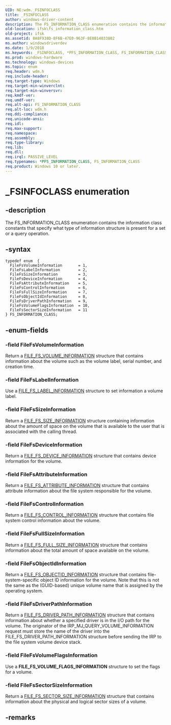 ```yaml
---
UID: NE:wdm._FSINFOCLASS
title: _FSINFOCLASS
author: windows-driver-content
description: The FS_INFORMATION_CLASS enumeration contains the information class constants that specify what type of information structure is present for a set or a query operation.
old-location: ifsk\fs_information_class.htm
old-project: ifsk
ms.assetid: 8A8F938D-8F6B-47E0-963F-8E8B14033802
ms.author: windowsdriverdev
ms.date: 1/9/2018
ms.keywords: _FSINFOCLASS, *PFS_INFORMATION_CLASS, FS_INFORMATION_CLASS
ms.prod: windows-hardware
ms.technology: windows-devices
ms.topic: enum
req.header: wdm.h
req.include-header: 
req.target-type: Windows
req.target-min-winverclnt: 
req.target-min-winversvr: 
req.kmdf-ver: 
req.umdf-ver: 
req.alt-api: FS_INFORMATION_CLASS
req.alt-loc: wdm.h
req.ddi-compliance: 
req.unicode-ansi: 
req.idl: 
req.max-support: 
req.namespace: 
req.assembly: 
req.type-library: 
req.lib: 
req.dll: 
req.irql: PASSIVE_LEVEL
req.typenames: *PFS_INFORMATION_CLASS, FS_INFORMATION_CLASS
req.product: Windows 10 or later.
---
```


# _FSINFOCLASS enumeration



## -description

   The FS_INFORMATION_CLASS enumeration contains the information class constants that specify what type of information structure is present for a set or a query operation.
  



## -syntax

````
typedef enum  { 
  FileFsVolumeInformation       = 1,
  FileFsLabelInformation        = 2,
  FileFsSizeInformation         = 3,
  FileFsDeviceInformation       = 4,
  FileFsAttributeInformation    = 5,
  FileFsControlInformation      = 6,
  FileFsFullSizeInformation     = 7,
  FileFsObjectIdInformation     = 8,
  FileFsDriverPathInformation   = 9,
  FileFsVolumeFlagsInformation  = 10,
  FileFsSectorSizeInformation   = 11
} FS_INFORMATION_CLASS;
````


## -enum-fields

### -field FileFsVolumeInformation

Return a <a href="..\ntddk\ns-ntddk-_file_fs_volume_information.md">FILE_FS_VOLUME_INFORMATION</a> structure that contains information about the volume such as the volume label, serial number, and creation time. 


### -field FileFsLabelInformation

Use a <a href="..\ntddk\ns-ntddk-_file_fs_label_information.md">FILE_FS_LABEL_INFORMATION</a> structure to set information a volume label. 


### -field FileFsSizeInformation

Return a <a href="..\ntddk\ns-ntddk-_file_fs_size_information.md">FILE_FS_SIZE_INFORMATION</a> structure containing information about the amount of space on the volume that is available to the user that is associated with the calling thread. 


### -field FileFsDeviceInformation

Return a <a href="..\wdm\ns-wdm-_file_fs_device_information.md">FILE_FS_DEVICE_INFORMATION</a> structure that contains device information for the volume. 


### -field FileFsAttributeInformation

Return a <a href="..\ntifs\ns-ntifs-_file_fs_attribute_information.md">FILE_FS_ATTRIBUTE_INFORMATION</a> structure that contains attribute information about the file system responsible for the volume. 


### -field FileFsControlInformation

Return a <a href="..\ntifs\ns-ntifs-_file_fs_control_information.md">FILE_FS_CONTROL_INFORMATION</a> structure that contains file system control information about the volume. 


### -field FileFsFullSizeInformation

Return a <a href="..\ntddk\ns-ntddk-_file_fs_full_size_information.md">FILE_FS_FULL_SIZE_INFORMATION</a> structure that contains information about the total amount of space available on the volume. 


### -field FileFsObjectIdInformation

Return a <a href="..\ntddk\ns-ntddk-_file_fs_objectid_information.md">FILE_FS_OBJECTID_INFORMATION</a> structure that contains file-system-specific object ID information for the volume. Note that this is not the same as the (GUID-based) unique volume name that is assigned by the operating system. 


### -field FileFsDriverPathInformation

Return a <a href="..\ntifs\ns-ntifs-_file_fs_driver_path_information.md">FILE_FS_DRIVER_PATH_INFORMATION</a> structure that contains information about whether a specified driver is in the I/O path for the volume. The originator of the IRP_MJ_QUERY_VOLUME_INFORMATION request must store the name of the driver into the FILE_FS_DRIVER_PATH_INFORMATION structure before sending the IRP to the file system volume device stack. 


### -field FileFsVolumeFlagsInformation

Use a <b>FILE_FS_VOLUME_FLAGS_INFORMATION</b> structure to set the flags for a volume. 


### -field FileFsSectorSizeInformation

Return a <a href="..\ntifs\ns-ntifs-_file_fs_driver_path_information.md">FILE_FS_SECTOR_SIZE_INFORMATION</a> structure that contains information about the physical and logical sector sizes of a volume.


## -remarks
